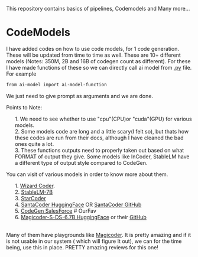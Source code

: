 This repository contains basics of pipelines, Codemodels and Many more...

# CodeModels
I have added codes on how to use code models, for 1 code generation. These will be updated from time to time as well.
These are 10+ different models (Notes: 350M, 2B and 16B of codegen count as different). For these I have made functions of these so we can directly call ai model from <a href="https://docs.python.org/3/">.py</a> file. For example
```bash
from ai-model import ai-model-function
```
We just need to give prompt as arguments and we are done. <br>

Points to Note:
<ol>
1. We need to see whether to use "cpu"(CPU)or "cuda"(GPU) for various models.<br>
2. Some models code are long and a little scary(I felt so), but thats how these codes are run from their docs, although I have cleaned the bad ones quite a lot.<br>
3. These functions outputs need to properly taken out based on what FORMAT of output they give. Some models like InCoder, StableLM have a different type of output style compared to CodeGen.<br>
</ol>
You can visit of various models in order to know more about them. 
<ol>
1. <a href="https://github.com/nlpxucan/WizardLM/blob/main/WizardCoder/src/inference_wizardcoder.py"> Wizard Coder</a>.<br>
2. <a href="https://github.com/Stability-AI/StableLM"> StableLM-7B</a><br>
3. <a href="https://github.com/bigcode-project/starcoder"> StarCoder  </a><br>
4. <a href="https://huggingface.co/bigcode/santacoder"> SantaCoder HuggingFace</a> OR <a href="https://github.com/bigcode-project/Megatron-LM"> SantaCoder GitHub </a><br>
5. <a href="https://github.com/salesforce/CodeGen"> CodeGen SalesForce</a> # OurFav<br>
6. <a href="https://huggingface.co/ise-uiuc/Magicoder-S-DS-6.7B"> Magicoder-S-DS-6.7B HuggingFace</a> or their <a href=https://github.com/ise-uiuc/magicoder/> GitHub </a><br>
</ol><br>
Many of them have playgrounds like <a href="https://huggingface.co/spaces/ise-uiuc/Magicoder-S-DS-6.7B"> Magicoder</a>. It is pretty amazing and if it is not usable in our system ( which will figure It out), we can for the time being, use this in place. PRETTY amazing reviews for this one!<br>
